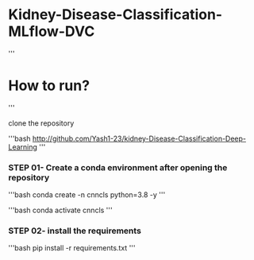 # Kidney-Disease-Classification-MLflow-DVC


'''
# How to run?
'''

clone the repository

'''bash
http://github.com/Yash1-23/kidney-Disease-Classification-Deep-Learning
'''
### STEP 01- Create a conda environment after opening the repository

'''bash
conda create -n cnncls python=3.8 -y
'''

'''bash
conda activate cnncls
'''






### STEP 02- install the requirements
'''bash
pip install -r requirements.txt
'''